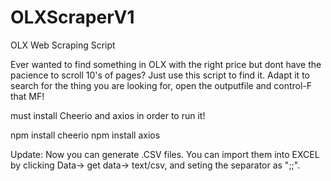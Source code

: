# OLXScraperV1
OLX Web Scraping Script

Ever wanted to find something in OLX with the right price but dont have the pacience to scroll 10's of pages?
Just use this script to find it. Adapt it to search for the thing you are looking for, open the outputfile and control-F that MF!

must install Cheerio and axios in order to run it!

npm install cheerio
npm install axios

Update: Now you can generate .CSV files. You can import them into EXCEL by clicking Data-> get data-> text/csv, and seting the separator as ";;".



